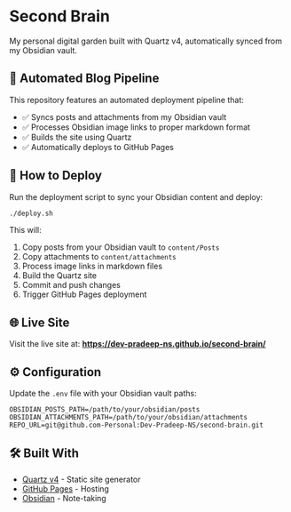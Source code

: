 # Second Brain

My personal digital garden built with Quartz v4, automatically synced from my Obsidian vault.

## 🚀 Automated Blog Pipeline

This repository features an automated deployment pipeline that:

- ✅ Syncs posts and attachments from my Obsidian vault
- ✅ Processes Obsidian image links to proper markdown format
- ✅ Builds the site using Quartz
- ✅ Automatically deploys to GitHub Pages

## 📝 How to Deploy

Run the deployment script to sync your Obsidian content and deploy:

```bash
./deploy.sh
```

This will:
1. Copy posts from your Obsidian vault to `content/Posts`
2. Copy attachments to `content/attachments`
3. Process image links in markdown files
4. Build the Quartz site
5. Commit and push changes
6. Trigger GitHub Pages deployment

## 🌐 Live Site

Visit the live site at: **https://dev-pradeep-ns.github.io/second-brain/**

## ⚙️ Configuration

Update the `.env` file with your Obsidian vault paths:

```env
OBSIDIAN_POSTS_PATH=/path/to/your/obsidian/posts
OBSIDIAN_ATTACHMENTS_PATH=/path/to/your/obsidian/attachments
REPO_URL=git@github.com-Personal:Dev-Pradeep-NS/second-brain.git
```

## 🛠️ Built With

- [Quartz v4](https://quartz.jzhao.xyz/) - Static site generator
- [GitHub Pages](https://pages.github.com/) - Hosting
- [Obsidian](https://obsidian.md/) - Note-taking
